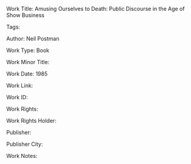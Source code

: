 Work Title: Amusing Ourselves to Death: Public Discourse in the Age of Show Business 

Tags: 

Author: Neil Postman

Work Type: Book 

Work Minor Title:  

Work Date: 1985

Work Link:  

Work ID:  

Work Rights:  

Work Rights Holder:  

Publisher:  

Publisher City:  

Work Notes: 


